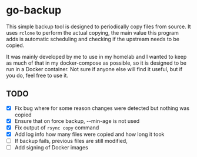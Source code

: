 # go-backup

This simple backup tool is designed to periodically copy files from source. It uses `rclone` to perform the actual copying, the main value this program adds is automatic scheduling and checking if the upstream needs to be copied.

It was mainly developed by me to use in my homelab and I wanted to keep as much of that in my docker-compose as possible, so it is designed to be run in a Docker container. Not sure if anyone else will find it useful, but if you do, feel free to use it.

## TODO
- [x] Fix bug where for some reason changes were detected but nothing was copied
- [x] Ensure that on force backup, --min-age is not used
- [x] Fix output of `rsync copy` command
- [x] Add log info how many files were copied and how long it took
- [ ] If backup fails, previous files are still modified,
- [ ] Add signing of Docker images
